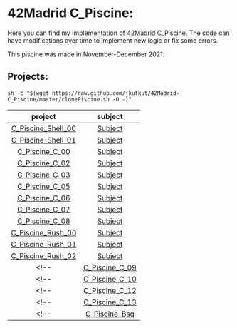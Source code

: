 # 42Madrid C_Piscine:

Here you can find my implementation of 42Madrid C_Piscine. The code can have modifications over time to implement new logic or fix some errors.

This piscine was made in November-December 2021.

## Projects:

	sh -c "$(wget https://raw.github.com/jkutkut/42Madrid-C_Piscine/master/clonePiscine.sh -O -)"

| project | subject |
| :---: | :---: |
| [C_Piscine_Shell_00](https://github.com/Jkutkut/42Madrid-C_Piscine_Shell_00) | [Subject](./subjects/en.shell-00.pdf) |
| [C_Piscine_Shell_01](https://github.com/Jkutkut/42Madrid-C_Piscine_Shell_01) | [Subject](./subjects/en.shell-01.pdf) |
| [C_Piscine_C_00](https://github.com/Jkutkut/42Madrid-C_Piscine_C_00) | [Subject](./subjects/en.c-00.pdf) |
| [C_Piscine_C_02](https://github.com/Jkutkut/42Madrid-C_Piscine_C_02) | [Subject](./subjects/en.c-02.pdf) |
| [C_Piscine_C_03](https://github.com/Jkutkut/42Madrid-C_Piscine_C_03) | [Subject](./subjects/en.c-03.pdf) |
| [C_Piscine_C_05](https://github.com/Jkutkut/42Madrid-C_Piscine_C_05) | [Subject](./subjects/en.c-05.pdf) |
| [C_Piscine_C_06](https://github.com/Jkutkut/42Madrid-C_Piscine_C_06) | [Subject](./subjects/en.c-06.pdf) |
| [C_Piscine_C_07](https://github.com/Jkutkut/42Madrid-C_Piscine_C_07) | [Subject](./subjects/en.c-07.pdf) |
| [C_Piscine_C_08](https://github.com/Jkutkut/42Madrid-C_Piscine_C_08) | [Subject](./subjects/en.c-08.pdf) |
| [C_Piscine_Rush_00](https://github.com/Jkutkut/42Madrid-C_Piscine_Rush_00) | [Subject](./subjects/en.rush-00.pdf) |
| [C_Piscine_Rush_01](https://github.com/Jkutkut/42Madrid-C_Piscine_Rush_01) | [Subject](./subjects/en.rush-01.pdf) |
| [C_Piscine_Rush_02](https://github.com/Jkutkut/42Madrid-C_Piscine_Rush_02) | [Subject](./subjects/en.rush-02.pdf) |
<!-- | [C_Piscine_C_09](https://github.com/Jkutkut/42Madrid-C_Piscine_C_09) | [Subject](./subjects/en.c-09.pdf) | -->
<!-- | [C_Piscine_C_10](https://github.com/Jkutkut/42Madrid-C_Piscine_C_10) | [Subject](./subjects/en.c-10.pdf) | -->
<!-- | [C_Piscine_C_12](https://github.com/Jkutkut/42Madrid-C_Piscine_C_12) | [Subject](./subjects/en.c-12.pdf) | -->
<!-- | [C_Piscine_C_13](https://github.com/Jkutkut/42Madrid-C_Piscine_C_13) | [Subject](./subjects/en.c-13.pdf) | -->
<!-- | [C_Piscine_Bsq](https://github.com/Jkutkut/42Madrid-C_Piscine_Bsq) | [Subject](./subjects/en.bsq.pdf) | -->

